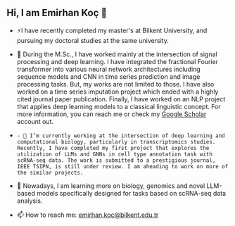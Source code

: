 ## Hi, I am Emirhan Koç 👋

- ⚡I have recently completed my master's at Bilkent University, and pursuing my doctoral studies at the same university.
  
-  :monocle_face: During the M.Sc., I have worked mainly at the intersection of signal processing and deep learning. I have integrated the fractional Fourier transformer into various neural network architectures including sequence models and CNN in time series prediction and image processing tasks. But, my works are not limited to those. I have also worked on a time series imputation project which ended with a highly cited journal paper publication. Finally, I have worked on an NLP project that applies deep learning models to a classical linguistic concept. For more information, you can reach me or check my [Google Scholar](https://scholar.google.com/citations?user=eUaNFf0AAAAJ&hl=en) account out.  
-     - 🔭 I’m currently working at the intersection of deep learning and computational biology, particularly in transcriptomics studies. Recently, I have completed my first project that explores the utilization of LLMs and GNNs in cell type annotation task with scRNA-seq data. The work is submitted to a prestigious journal, IEEE TSIPN, is still under review. I am aheading to work on more of the similar projects. 

- 🌱 Nowadays, I am learning more on biology, genomics and novel LLM-based models specifically designed for tasks based on scRNA-seq data analysis.

- 📫 How to reach me: emirhan.koc@bilkent.edu.tr
<!--
**kocemir/kocemir** is a ✨ _special_ ✨ repository because its `README.md` (this file) appears on your GitHub profile.

Here are some ideas to get you started:

- 👯 I’m looking to collaborate on ...
- 🤔 I’m looking for help with ...
- 💬 Ask me about ...

- 😄 Pronouns: ...
- ⚡ Fun fact: 
-->
